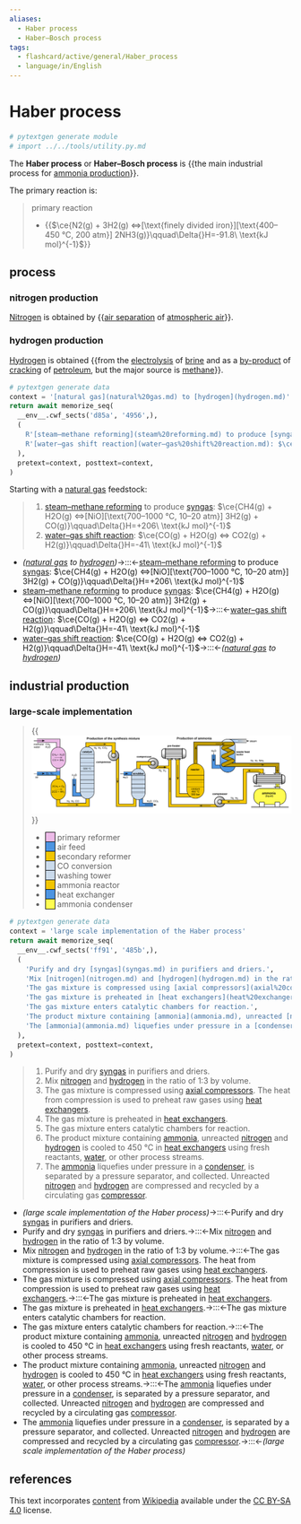 ```yaml
---
aliases:
  - Haber process
  - Haber–Bosch process
tags:
  - flashcard/active/general/Haber_process
  - language/in/English
---
```


# Haber process

```Python
# pytextgen generate module
# import ../../tools/utility.py.md
```

The __Haber process__ or __Haber–Bosch process__ is {{the main industrial process for [ammonia production](ammonia%20production.md)}}. <!--SR:!2026-08-30,913,330-->

The primary reaction is:

> primary reaction
>
> - {{$\ce{N2(g) + 3H2(g) <=>[\text{finely divided iron}][\text{400–450 °C, 200 atm}] 2NH3(g)}\qquad\Delta{}H=-91.8\ \text{kJ mol}^{-1}$}} <!--SR:!2024-10-01,42,130-->

## process

### nitrogen production

[Nitrogen](nitrogen.md) is obtained by {{[air separation](air%20separation.md) of [atmospheric air](atmosphere%20of%20Earth.md)}}. <!--SR:!2025-10-23,619,310-->

### hydrogen production

[Hydrogen](hydrogen.md) is obtained {{from the [electrolysis](electrolysis.md) of [brine](brine.md) and as a [by-product](by-product.md) of [cracking](cracking%20(chemistry).md) of [petroleum](petroleum.md), but the major source is [methane](methane.md)}}. <!--SR:!2025-07-10,487,250-->

```Python
# pytextgen generate data
context = '[natural gas](natural%20gas.md) to [hydrogen](hydrogen.md)'
return await memorize_seq(
  __env__.cwf_sects('d85a', '4956',),
  (
    R'[steam–methane reforming](steam%20reforming.md) to produce [syngas](syngas.md): $\ce{CH4(g) + H2O(g) <=>[NiO][\text{700–1000 °C, 10–20 atm}] 3H2(g) + CO(g)}\qquad\Delta{}H=+206\ \text{kJ mol}^{-1}$',
    R'[water–gas shift reaction](water–gas%20shift%20reaction.md): $\ce{CO(g) + H2O(g) <=> CO2(g) + H2(g)}\qquad\Delta{}H=-41\ \text{kJ mol}^{-1}$',
  ),
  pretext=context, posttext=context,
)
```

Starting with a [natural gas](natural%20gas.md) feedstock:

<!--pytextgen generate section="d85a"--><!-- The following content is generated at 2023-05-02T11:22:28.877358+08:00. Any edits will be overridden! -->

> 1. [steam–methane reforming](steam%20reforming.md) to produce [syngas](syngas.md): $\ce{CH4(g) + H2O(g) <=>[NiO][\text{700–1000 °C, 10–20 atm}] 3H2(g) + CO(g)}\qquad\Delta{}H=+206\ \text{kJ mol}^{-1}$
> 2. [water–gas shift reaction](water–gas%20shift%20reaction.md): $\ce{CO(g) + H2O(g) <=> CO2(g) + H2(g)}\qquad\Delta{}H=-41\ \text{kJ mol}^{-1}$

<!--/pytextgen-->

<!--pytextgen generate section="4956"--><!-- The following content is generated at 2024-01-04T20:17:51.755623+08:00. Any edits will be overridden! -->

- _([natural gas](natural%20gas.md) to [hydrogen](hydrogen.md))_→:::←[steam–methane reforming](steam%20reforming.md) to produce [syngas](syngas.md): $\ce{CH4(g) + H2O(g) <=>[NiO][\text{700–1000 °C, 10–20 atm}] 3H2(g) + CO(g)}\qquad\Delta{}H=+206\ \text{kJ mol}^{-1}$ <!--SR:!2024-09-19,26,130!2025-11-23,655,330-->
- [steam–methane reforming](steam%20reforming.md) to produce [syngas](syngas.md): $\ce{CH4(g) + H2O(g) <=>[NiO][\text{700–1000 °C, 10–20 atm}] 3H2(g) + CO(g)}\qquad\Delta{}H=+206\ \text{kJ mol}^{-1}$→:::←[water–gas shift reaction](water–gas%20shift%20reaction.md): $\ce{CO(g) + H2O(g) <=> CO2(g) + H2(g)}\qquad\Delta{}H=-41\ \text{kJ mol}^{-1}$ <!--SR:!2024-10-20,38,170!2025-05-22,454,250-->
- [water–gas shift reaction](water–gas%20shift%20reaction.md): $\ce{CO(g) + H2O(g) <=> CO2(g) + H2(g)}\qquad\Delta{}H=-41\ \text{kJ mol}^{-1}$→:::←_([natural gas](natural%20gas.md) to [hydrogen](hydrogen.md))_ <!--SR:!2028-09-13,1528,350!2025-10-01,455,210-->

<!--/pytextgen-->

## industrial production

### large-scale implementation

> {{![process flow diagram of the Haber process](../archives/Wikimedia%20Commons/Haber-Bosch-En.svg)}}
>
> - <span style="border:thin solid black"><span style="border-left:1.2em solid;border-left-color:#ecbae7" title="#ECBAE7">&#xFEFF;</span></span> primary reformer
> - <span style="border:thin solid black"><span style="border-left:1.2em solid;border-left-color:#4d94e1" title="#4D94E1">&#xFEFF;</span></span> air feed
> - <span style="border:thin solid black"><span style="border-left:1.2em solid;border-left-color:#f2c500" title="#F2C500">&#xFEFF;</span></span> secondary reformer
> - <span style="border:thin solid black"><span style="border-left:1.2em solid;border-left-color:#cadaeb" title="#CADAEB">&#xFEFF;</span></span> CO conversion
> - <span style="border:thin solid black"><span style="border-left:1.2em solid;border-left-color:#cadaeb" title="#CADAEB">&#xFEFF;</span></span> washing tower
> - <span style="border:thin solid black"><span style="border-left:1.2em solid;border-left-color:#f2c500" title="#F2C500">&#xFEFF;</span></span> ammonia reactor
> - <span style="border:thin solid black"><span style="border-left:1.2em solid;border-left-color:#4d94e1" title="#4D94E1">&#xFEFF;</span></span> heat exchanger
> - <span style="border:thin solid black"><span style="border-left:1.2em solid;border-left-color:#fffc51" title="#FFFC51">&#xFEFF;</span></span> ammonia condenser <!--SR:!2024-09-28,181,230-->

```Python
# pytextgen generate data
context = 'large scale implementation of the Haber process'
return await memorize_seq(
  __env__.cwf_sects('ff91', '485b',),
  (
    'Purify and dry [syngas](syngas.md) in purifiers and driers.',
    'Mix [nitrogen](nitrogen.md) and [hydrogen](hydrogen.md) in the ratio of 1:3 by volume.',
    'The gas mixture is compressed using [axial compressors](axial%20compressor.md). The heat from compression is used to preheat raw gases using [heat exchangers](heat%20exchanger.md).',
    'The gas mixture is preheated in [heat exchangers](heat%20exchanger.md).',
    'The gas mixture enters catalytic chambers for reaction.',
    'The product mixture containing [ammonia](ammonia.md), unreacted [nitrogen](nitrogen.md) and [hydrogen](hydrogen.md) is cooled to 450 °C in [heat exchangers](heat%20exchanger.md) using fresh reactants, [water](water.md), or other process streams.',
    'The [ammonia](ammonia.md) liquefies under pressure in a [condenser](condenser.md), is separated by a pressure separator, and collected. Unreacted [nitrogen](nitrogen.md) and [hydrogen](hydrogen.md) are compressed and recycled by a circulating gas [compressor](compressor.md).',
  ),
  pretext=context, posttext=context,
)
```

<!--pytextgen generate section="ff91"--><!-- The following content is generated at 2023-05-02T10:02:01.861492+08:00. Any edits will be overridden! -->

> 1. Purify and dry [syngas](syngas.md) in purifiers and driers.
> 2. Mix [nitrogen](nitrogen.md) and [hydrogen](hydrogen.md) in the ratio of 1:3 by volume.
> 3. The gas mixture is compressed using [axial compressors](axial%20compressor.md). The heat from compression is used to preheat raw gases using [heat exchangers](heat%20exchanger.md).
> 4. The gas mixture is preheated in [heat exchangers](heat%20exchanger.md).
> 5. The gas mixture enters catalytic chambers for reaction.
> 6. The product mixture containing [ammonia](ammonia.md), unreacted [nitrogen](nitrogen.md) and [hydrogen](hydrogen.md) is cooled to 450 °C in [heat exchangers](heat%20exchanger.md) using fresh reactants, [water](water.md), or other process streams.
> 7. The [ammonia](ammonia.md) liquefies under pressure in a [condenser](condenser.md), is separated by a pressure separator, and collected. Unreacted [nitrogen](nitrogen.md) and [hydrogen](hydrogen.md) are compressed and recycled by a circulating gas [compressor](compressor.md).

<!--/pytextgen-->

<!--pytextgen generate section="485b"--><!-- The following content is generated at 2024-01-04T20:17:51.833127+08:00. Any edits will be overridden! -->

- _(large scale implementation of the Haber process)_→:::←Purify and dry [syngas](syngas.md) in purifiers and driers. <!--SR:!2025-12-23,662,310!2027-12-11,1309,350-->
- Purify and dry [syngas](syngas.md) in purifiers and driers.→:::←Mix [nitrogen](nitrogen.md) and [hydrogen](hydrogen.md) in the ratio of 1:3 by volume. <!--SR:!2025-10-01,604,310!2026-02-27,709,310-->
- Mix [nitrogen](nitrogen.md) and [hydrogen](hydrogen.md) in the ratio of 1:3 by volume.→:::←The gas mixture is compressed using [axial compressors](axial%20compressor.md). The heat from compression is used to preheat raw gases using [heat exchangers](heat%20exchanger.md). <!--SR:!2025-07-23,461,230!2025-03-09,234,250-->
- The gas mixture is compressed using [axial compressors](axial%20compressor.md). The heat from compression is used to preheat raw gases using [heat exchangers](heat%20exchanger.md).→:::←The gas mixture is preheated in [heat exchangers](heat%20exchanger.md). <!--SR:!2025-01-31,434,290!2024-09-30,43,130-->
- The gas mixture is preheated in [heat exchangers](heat%20exchanger.md).→:::←The gas mixture enters catalytic chambers for reaction. <!--SR:!2026-09-15,926,330!2025-03-20,454,290-->
- The gas mixture enters catalytic chambers for reaction.→:::←The product mixture containing [ammonia](ammonia.md), unreacted [nitrogen](nitrogen.md) and [hydrogen](hydrogen.md) is cooled to 450 °C in [heat exchangers](heat%20exchanger.md) using fresh reactants, [water](water.md), or other process streams. <!--SR:!2024-10-20,108,170!2026-12-02,986,330-->
- The product mixture containing [ammonia](ammonia.md), unreacted [nitrogen](nitrogen.md) and [hydrogen](hydrogen.md) is cooled to 450 °C in [heat exchangers](heat%20exchanger.md) using fresh reactants, [water](water.md), or other process streams.→:::←The [ammonia](ammonia.md) liquefies under pressure in a [condenser](condenser.md), is separated by a pressure separator, and collected. Unreacted [nitrogen](nitrogen.md) and [hydrogen](hydrogen.md) are compressed and recycled by a circulating gas [compressor](compressor.md). <!--SR:!2025-07-05,484,250!2025-05-29,459,250-->
- The [ammonia](ammonia.md) liquefies under pressure in a [condenser](condenser.md), is separated by a pressure separator, and collected. Unreacted [nitrogen](nitrogen.md) and [hydrogen](hydrogen.md) are compressed and recycled by a circulating gas [compressor](compressor.md).→:::←_(large scale implementation of the Haber process)_ <!--SR:!2026-09-09,921,330!2025-09-04,448,230-->

<!--/pytextgen-->

## references

This text incorporates [content](https://en.wikipedia.org/wiki/Haber_process) from [Wikipedia](Wikipedia.md) available under the [CC BY-SA 4.0](https://creativecommons.org/licenses/by-sa/4.0/) license.
